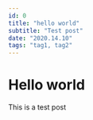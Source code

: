 ```yaml
---
id: 0
title: "hello world"
subtitle: "Test post"
date: "2020.14.10"
tags: "tag1, tag2"
---
```


# Hello world
This is a test post
